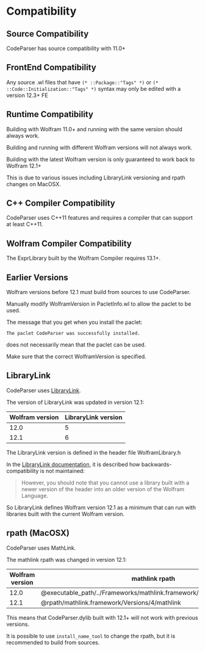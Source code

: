 
# Compatibility


## Source Compatibility

CodeParser has source compatibility with 11.0+


## FrontEnd Compatibility

Any source .wl files that have `(* ::Package::"Tags" *)` or `(* ::Code::Initialization::"Tags" *)` syntax may only be edited with a version 12.3+ FE 


## Runtime Compatibility

Building with Wolfram 11.0+ and running with the same version should always work.

Building and running with different Wolfram versions will not always work.

Building with the latest Wolfram version is only guaranteed to work back to Wolfram 12.1+

This is due to various issues including LibraryLink versioning and rpath changes on MacOSX.


## C++ Compiler Compatibility

CodeParser uses C++11 features and requires a compiler that can support at least C++11.


## Wolfram Compiler Compatibility

The ExprLibrary built by the Wolfram Compiler requires 13.1+.


## Earlier Versions

Wolfram versions before 12.1 must build from sources to use CodeParser.

Manually modify WolframVersion in PacletInfo.wl to allow the paclet to be used.

The message that you get when you install the paclet:
```
The paclet CodeParser was successfully installed.
```
does not necessarily mean that the paclet can be used.

Make sure that the correct WolframVersion is specified.


## LibraryLink

CodeParser uses [LibraryLink](https://reference.wolfram.com/language/guide/LibraryLink.html).

The version of LibraryLink was updated in version 12.1:

| Wolfram version | LibraryLink version |
| --------------- | ------------------- |
| 12.0            | 5                   |
| 12.1            | 6                   |

The LibraryLink version is defined in the header file WolframLibrary.h

In the [LibraryLink documentation](https://reference.wolfram.com/language/LibraryLink/tutorial/LibraryStructure.html#280210622), it is described how backwards-compatibility is not maintained:

>However, you should note that you cannot use a library built with a newer version of the header into an older version of the Wolfram Language.

So LibraryLink defines Wolfram version 12.1 as a minimum that can run with libraries built with the current Wolfram version.


## rpath (MacOSX)

CodeParser uses MathLink.

The mathlink rpath was changed in version 12.1:

| Wolfram version | mathlink rpath                                                           |
| --------------- | ------------------------------------------------------------------------ |
| 12.0            | @executable_path/../Frameworks/mathlink.framework/Versions/4.36/mathlink |
| 12.1            | @rpath/mathlink.framework/Versions/4/mathlink                            |

This means that CodeParser.dylib built with 12.1+ will not work with previous versions.

It is possible to use `install_name_tool` to change the rpath, but it is recommended to build from sources.
